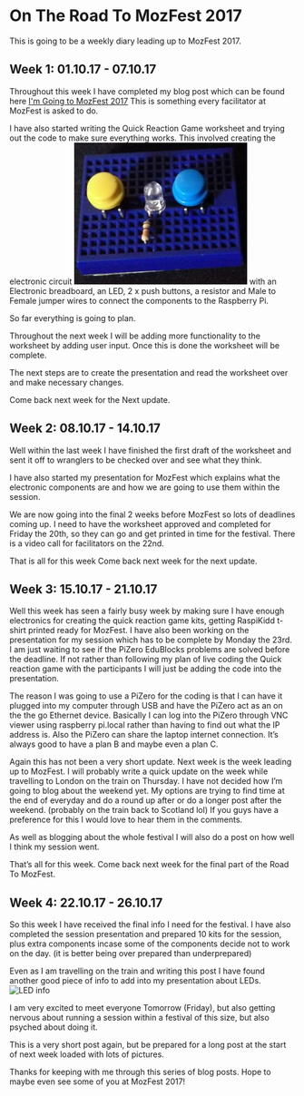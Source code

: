 # On The Road To MozFest 2017

This is going to be a weekly diary leading up to MozFest 2017.

## Week 1: 01.10.17 - 07.10.17

Throughout this week I have completed my blog post which can be found here [I'm Going to MozFest 2017](http://www.raspikidd.com/i-going-mozfest-2017) This is something every facilitator at MozFest is asked to do.

I have also started writing the Quick Reaction Game worksheet and trying out the code to make sure everything works. This involved creating the electronic circuit ![Electronic circuit](Images/QuickReaction.png) with an Electronic breadboard, an LED, 2 x push buttons, a resistor and Male to Female jumper wires to connect the components to the Raspberry Pi.

So far everything is going to plan.

Throughout the next week I will be adding more functionality to the worksheet by adding user input. Once this is done the worksheet will be complete.

The next steps are to create the presentation and read the worksheet over and make necessary changes.

Come back next week for the Next update.


## Week 2: 08.10.17 - 14.10.17
Well within the last week I have finished the first draft of the worksheet and sent it off to wranglers to be checked over and see what they think.

I have also started my presentation for MozFest which explains what the electronic components are and how we are going to use them within the session.

We are now going into the final 2 weeks before MozFest so lots of deadlines coming up. I need to have the worksheet approved and completed for Friday the 20th, so they can go and get printed in time for the festival. There is a video call for facilitators on the 22nd.  

That is all for this week Come back next week for the next update.

## Week 3: 15.10.17 - 21.10.17
Well this week has seen a fairly busy week by making sure I have enough electronics for creating the quick reaction game kits, getting RaspiKidd t-shirt printed ready for MozFest. I have also been working on the presentation for my session which has to be complete by Monday the 23rd. I am just waiting to see if the PiZero EduBlocks problems are solved before the deadline. If not rather than following my plan of live coding the Quick reaction game with the participants I will just be adding the code into the presentation.

The reason I was going to use a PiZero for the coding is that I can have it plugged into my computer through USB and have the PiZero act as an on the the go Ethernet device. Basically I can log into the PiZero through VNC viewer using raspberry pi.local rather than having to find out what the IP address is. Also the PiZero can share the laptop internet connection. It’s always good to have a plan B and maybe even a plan C.

Again this has not been a very short update. Next week is the week leading up to MozFest. I will probably write a quick update on the week while travelling to London on the train on Thursday. I have not decided how I’m going to blog about the weekend yet. My options are trying to find time at the end of everyday and do a round up after or do a longer post after the weekend. (probably on the train back to Scotland lol) If you guys have a preference for this I would love to hear them in the comments.

As well as blogging about the whole festival I will also do a post on how well I think my session went.

That’s all for this week. Come back next week for the final part of the Road To MozFest.

## Week 4: 22.10.17 - 26.10.17
So this week I have received the final info I need for the festival. I have also completed the session presentation and prepared 10 kits for the session, plus extra components incase some of the components decide not to work on the day. (it is better being over prepared than underprepared)

Even as I am travelling on the train and writing this post I have found another good piece of info to add into my presentation about LEDs. ![LED info](Images/LEDInfo.jpeg)

I am very excited to meet everyone Tomorrow (Friday), but also getting nervous about running a session within a festival of this size, but also psyched about doing it.

This is a very short post again, but be prepared for a long post at the start of next week loaded with lots of pictures.

Thanks for keeping with me through this series of blog posts. Hope to maybe even see some of you at MozFest 2017!
